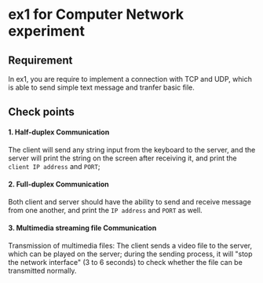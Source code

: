 # ex1 for Computer Network experiment

## Requirement

In ex1, you are require to implement a connection with TCP and UDP, which is able to send simple text message and tranfer basic file.

## Check points

#### 1. Half-duplex Communication

The client will send any string input from the keyboard to the server, and the server will print the string on the screen after receiving it, and print the `client IP address` and `PORT`;

#### 2. Full-duplex Communication

Both client and server should have the ability to send and receive message from one another, and print the `IP address` and `PORT` as well.

#### 3. Multimedia streaming file Communication

Transmission of multimedia files: The client sends a video file to the server, which can be played on the server; during the sending process, it will "stop the network interface" (3 to 6 seconds) to check whether the file can be transmitted normally.


